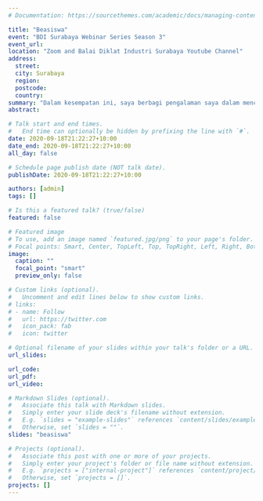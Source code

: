 ```yaml
---
# Documentation: https://sourcethemes.com/academic/docs/managing-content/

title: "Beasiswa"
event: "BDI Surabaya Webinar Series Season 3"
event_url:
location: "Zoom and Balai Diklat Industri Surabaya Youtube Channel"
address:
  street:
  city: Surabaya
  region:
  postcode:
  country:
summary: "Dalam kesempatan ini, saya berbagi pengalaman saya dalam mencari beasiswa S2 dan S3 kepada rekan-rekan saya di Kementerian Perindustrian"
abstract:

# Talk start and end times.
#   End time can optionally be hidden by prefixing the line with `#`.
date: 2020-09-18T21:22:27+10:00
date_end: 2020-09-18T21:22:27+10:00
all_day: false

# Schedule page publish date (NOT talk date).
publishDate: 2020-09-18T21:22:27+10:00

authors: [admin]
tags: []

# Is this a featured talk? (true/false)
featured: false

# Featured image
# To use, add an image named `featured.jpg/png` to your page's folder. 
# Focal points: Smart, Center, TopLeft, Top, TopRight, Left, Right, BottomLeft, Bottom, BottomRight.
image:
  caption: ""
  focal_point: "smart"
  preview_only: false

# Custom links (optional).
#   Uncomment and edit lines below to show custom links.
# links:
# - name: Follow
#   url: https://twitter.com
#   icon_pack: fab
#   icon: twitter

# Optional filename of your slides within your talk's folder or a URL.
url_slides:

url_code:
url_pdf:
url_video:

# Markdown Slides (optional).
#   Associate this talk with Markdown slides.
#   Simply enter your slide deck's filename without extension.
#   E.g. `slides = "example-slides"` references `content/slides/example-slides.md`.
#   Otherwise, set `slides = ""`.
slides: "beasiswa"

# Projects (optional).
#   Associate this post with one or more of your projects.
#   Simply enter your project's folder or file name without extension.
#   E.g. `projects = ["internal-project"]` references `content/project/deep-learning/index.md`.
#   Otherwise, set `projects = []`.
projects: []
---
```

